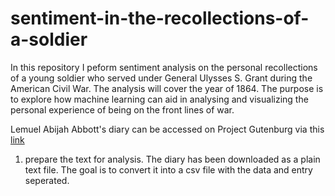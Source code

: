 # sentiment-in-the-recollections-of-a-soldier

In this repository I peform sentiment analysis on the personal recollections of a young soldier who served under General Ulysses S. Grant during the American Civil War. The analysis will cover the year of 1864. The purpose is to explore how machine learning can aid in analysing and visualizing the personal experience of being on the front lines of war. 

Lemuel Abijah Abbott's diary can be accessed on Project Gutenburg via this [link](https://www.gutenberg.org/ebooks/47332)

1. prepare the text for analysis. The diary has been downloaded as a plain text file. The goal is to convert it into a csv file with the data and entry seperated. 